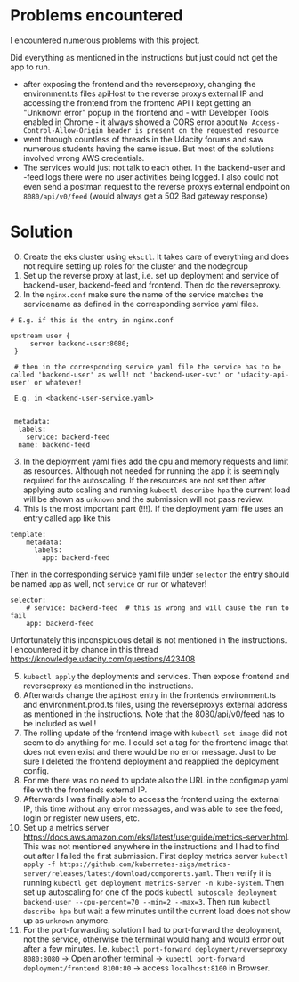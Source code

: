 # Problems encountered

I encountered numerous problems with this project. 

Did everything as mentioned in the instructions but just could not get the app to run.


- after exposing the frontend and the reverseproxy, changing the environment.ts files apiHost to the reverse proxys external IP and accessing the frontend from the frontend API I kept getting an "Unknown error" popup in the frontend and - with Developer Tools enabled in Chrome - it always showed a CORS error about `No Access-Control-Allow-Origin header is present on the requested resource`
- went through countless of threads in the Udacity forums and saw numerous students having the same issue. But most of the solutions involved wrong AWS credentials.
- The services would just not talk to each other. In the backend-user and -feed logs there were no user activities being logged. I also could not even send a postman request to the reverse proxys external endpoint on `8080/api/v0/feed` (would always get a 502 Bad gateway response)


# Solution
0. Create the eks cluster using `eksctl`. It takes care of everything and does not require setting up roles for the cluster and the nodegroup
1. Set up the reverse proxy at last, i.e. set up deployment and service of backend-user, backend-feed and frontend. Then do the reverseproxy.
2. In the `nginx.conf` make sure the name of the service matches the servicename as defined in the corresponding service yaml files.
```
# E.g. if this is the entry in nginx.conf

upstream user {
     server backend-user:8080;  
 }

 # then in the corresponding service yaml file the service has to be called 'backend-user' as well! not 'backend-user-svc' or 'udacity-api-user' or whatever!

 E.g. in <backend-user-service.yaml>
 

 metadata:
  labels:
    service: backend-feed
  name: backend-feed

```
3. In the deployment yaml files add the cpu and memory requests and limit as resources. Although not needed for running the app it is seemingly required for the autoscaling. If the resources are not set then after applying auto scaling and running `kubectl describe hpa` the current load will be shown as `unknown` and the submission will not pass review.
4. This is the most important part (!!!). If the deployment yaml file uses an entry called `app` like this 
```
template:
    metadata:
      labels:
        app: backend-feed
```

Then in the corresponding service yaml file under `selector` the entry should be named `app` as well, not `service` or `run` or whatever!

```
selector:
    # service: backend-feed  # this is wrong and will cause the run to fail 
    app: backend-feed
```

Unfortunately this inconspicuous detail is not mentioned in the instructions. I encountered it by chance in this thread https://knowledge.udacity.com/questions/423408

5. `kubectl apply` the deployments and services. Then expose frontend and reverseproxy as mentioned in the instructions.
6. Afterwards change the `apiHost` entry in the frontends environment.ts and environment.prod.ts files, using the reverseproxys external address as mentioned in the instructions. Note that the 8080/api/v0/feed has to be included as well!
7. The rolling update of the frontend image with `kubectl set image` did not seem to do anything for me. I could set a tag for the frontend image that does not even exist and there would be no error message. Just to be sure I deleted the frontend deployment and reapplied the deployment config.
8. For me there was no need to update also the URL in the configmap yaml file with the frontends external IP.
9. Afterwards I was finally able to access the frontend using the external IP, this time without any error messages, and was able to see the feed, login or register new users, etc.
10. Set up a metrics server https://docs.aws.amazon.com/eks/latest/userguide/metrics-server.html. This was not mentioned anywhere in the instructions and I had to find out after I failed the first submission. First deploy metrics server
`kubectl apply -f https://github.com/kubernetes-sigs/metrics-server/releases/latest/download/components.yaml`. Then verify it is running `kubectl get deployment metrics-server -n kube-system`. Then set up autoscaling for one of the pods `kubectl autoscale deployment backend-user --cpu-percent=70 --min=2 --max=3`. Then run `kubectl describe hpa` but wait a few minutes until the current load does not show up as `unknown` anymore.
11. For the port-forwarding solution I had to port-forward the deployment, not the service, otherwise the terminal would hang and would error out after a few minutes. I.e. `kubectl port-forward deployment/reverseproxy 8080:8080` -> Open another terminal -> `kubectl port-forward deployment/frontend 8100:80` -> access `localhost:8100` in Browser.


